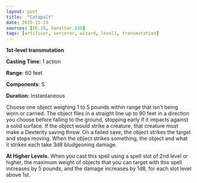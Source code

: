 ```yaml
---
layout: post
title:  "Catapult"
date: 2015-11-19
sources: [EE.15, Xanathar.150]
tags: [artificer, sorcerer, wizard, level1, transmutation]
---
```


**1st-level transmutation**

**Casting Time**: 1 action

**Range**: 60 feet

**Components**: S

**Duration**: Instantaneous

Choose one object weighing 1 to 5 pounds within range that isn’t being worn or carried. The object flies in a straight line up to 90 feet in a direction you choose before falling to the ground, stopping early if it impacts against a solid surface. If the object would strike a creature, that creature must make a Dexterity saving throw. On a failed save, the object strikes the target and stops moving. When the object strikes something, the object and what it strikes each take 3d8 bludgeoning damage.

**At Higher Levels.** When you cast this spell using a spell slot of 2nd level or higher, the maximum weight of objects that you can target with this spell increases by 5 pounds, and the damage increases by 1d8, for each slot level above 1st.
